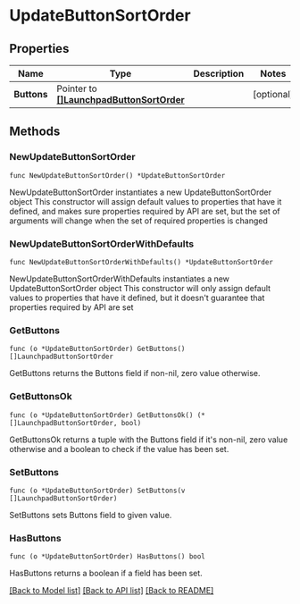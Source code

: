 # UpdateButtonSortOrder

## Properties

Name | Type | Description | Notes
------------ | ------------- | ------------- | -------------
**Buttons** | Pointer to [**[]LaunchpadButtonSortOrder**](LaunchpadButtonSortOrder.md) |  | [optional] 

## Methods

### NewUpdateButtonSortOrder

`func NewUpdateButtonSortOrder() *UpdateButtonSortOrder`

NewUpdateButtonSortOrder instantiates a new UpdateButtonSortOrder object
This constructor will assign default values to properties that have it defined,
and makes sure properties required by API are set, but the set of arguments
will change when the set of required properties is changed

### NewUpdateButtonSortOrderWithDefaults

`func NewUpdateButtonSortOrderWithDefaults() *UpdateButtonSortOrder`

NewUpdateButtonSortOrderWithDefaults instantiates a new UpdateButtonSortOrder object
This constructor will only assign default values to properties that have it defined,
but it doesn't guarantee that properties required by API are set

### GetButtons

`func (o *UpdateButtonSortOrder) GetButtons() []LaunchpadButtonSortOrder`

GetButtons returns the Buttons field if non-nil, zero value otherwise.

### GetButtonsOk

`func (o *UpdateButtonSortOrder) GetButtonsOk() (*[]LaunchpadButtonSortOrder, bool)`

GetButtonsOk returns a tuple with the Buttons field if it's non-nil, zero value otherwise
and a boolean to check if the value has been set.

### SetButtons

`func (o *UpdateButtonSortOrder) SetButtons(v []LaunchpadButtonSortOrder)`

SetButtons sets Buttons field to given value.

### HasButtons

`func (o *UpdateButtonSortOrder) HasButtons() bool`

HasButtons returns a boolean if a field has been set.


[[Back to Model list]](../README.md#documentation-for-models) [[Back to API list]](../README.md#documentation-for-api-endpoints) [[Back to README]](../README.md)


